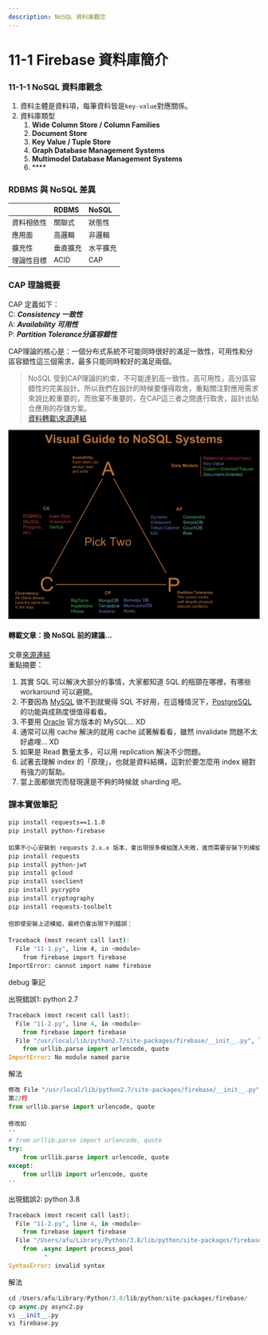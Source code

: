 ```yaml
---
description: NoSQL 資料庫觀念
---
```


# 11-1 Firebase 資料庫簡介

### 11-1-1 NoSQL 資料庫觀念

1. 資料主體是資料項，每筆資料皆是`key-value`對應關係。
2. 資料庫類型
   1. **Wide Column Store / Column Families**
   2. **Document Store**
   3. **Key Value / Tuple Store**
   4. **Graph Database Management Systems**
   5. **Multimodel Database Management Systems**
   6. \*\*\*\*

### RDBMS 與 NoSQL 差異

|  | RDBMS | NoSQL |
| :--- | :--- | :--- |
| 資料相依性 | 關聯式 | 狀態性 |
| 應用面 | 高邏輯 | 非邏輯 |
| 擴充性 | 垂直擴充 | 水平擴充 |
| 理論性目標 | ACID | CAP |

### CAP 理論概要

CAP 定義如下：  
C: _**Consistency 一致性**_  
A: _**Availability 可用性**_  
P: _**Partition Tolerance分區容錯性**_

CAP理論的核心是：一個分布式系統不可能同時很好的滿足一致性，可用性和分區容錯性這三個需求，最多只能同時較好的滿足兩個。

> NoSQL 受到CAP理論的約束，不可能達到高一致性，高可用性，高分區容錯性的完美設計。所以我們在設計的時候要懂得取舍，重點關注對應用需求來說比較重要的，而放棄不重要的，在CAP這三者之間進行取舍，設計出貼合應用的存儲方案。  
> [資料轉載\來源連結](http://myblog-maurice.blogspot.com/2012/08/nosqlcap.html)

![](../.gitbook/assets/nosql-cap.jpg)

#### 轉載文章：換 NoSQL 前的建議...

文章[來源連結](https://blog.gslin.org/archives/2013/02/27/3223/%E6%8F%9B-nosql-%E5%89%8D%E7%9A%84%E5%BB%BA%E8%AD%B0/)  
重點摘要：

1. 其實 SQL 可以解決大部分的事情，大家都知道 SQL 的瓶頸在哪裡，有哪些 workaround 可以避開。
2. 不要因為 [MySQL](http://dev.mysql.com/) 做不到就覺得 SQL 不好用，在這種情況下，[PostgreSQL](http://www.postgresql.org/) 的功能與成熟度很值得看看。
3. 不要用 [Oracle](http://www.oracle.com/) 官方版本的 MySQL... XD
4. 通常可以用 cache 解決的就用 cache 試著解看看，雖然 invalidate 問題不太好處哩... XD
5. 如果是 Read 數量太多，可以用 replication 解決不少問題。
6. 試著去理解 index 的「原理」，也就是資料結構，這對於要怎麼用 index 絕對有強力的幫助。
7. 當上面都做完而發現還是不夠的時候就 sharding 吧。

### 課本實做筆記

```bash
pip install requests==1.1.0
pip install python-firebase

如果不小心安裝到 requests 2.x.x 版本，會出現很多模組匯入失敗，進而需要安裝下列模組
pip install requests
pip install python-jwt
pip install gcloud
pip install sseclient
pip install pycrypto
pip install cryptography
pip install requests-toolbelt

但即使安裝上述模組，最終仍會出現下列錯誤：

Traceback (most recent call last):
  File "11-1.py", line 4, in <module>
    from firebase import firebase
ImportError: cannot import name firebase
```



debug 筆記

出現錯誤1: python 2.7

```python
Traceback (most recent call last):
  File "11-2.py", line 4, in <module>
    from firebase import firebase
  File "/usr/local/lib/python2.7/site-packages/firebase/__init__.py", line 22, in <module>
    from urllib.parse import urlencode, quote
ImportError: No module named parse
```

解法

```python
修改 File "/usr/local/lib/python2.7/site-packages/firebase/__init__.py", line 22, in <module>
第22行
from urllib.parse import urlencode, quote

修改如
""
# from urllib.parse import urlencode, quote
try:
    from urllib.parse import urlencode, quote
except:
    from urllib import urlencode, quote
""
```

出現錯誤2: python 3.8

```python
Traceback (most recent call last):
  File "11-2.py", line 4, in <module>
    from firebase import firebase
  File "/Users/afu/Library/Python/3.8/lib/python/site-packages/firebase/__init__.py", line 3
    from .async import process_pool
          ^
SyntaxError: invalid syntax
```

解法

```python
cd /Users/afu/Library/Python/3.8/lib/python/site-packages/firebase/
cp async.py async2.py
vi __init__.py
vi firebase.py

```

